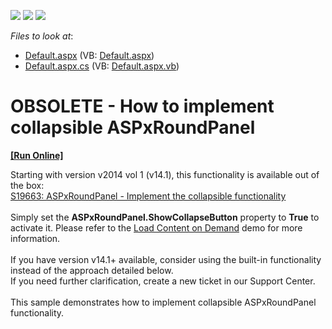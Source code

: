 <!-- default badges list -->
![](https://img.shields.io/endpoint?url=https://codecentral.devexpress.com/api/v1/VersionRange/134060222/13.1.4%2B)
[![](https://img.shields.io/badge/Open_in_DevExpress_Support_Center-FF7200?style=flat-square&logo=DevExpress&logoColor=white)](https://supportcenter.devexpress.com/ticket/details/E143)
[![](https://img.shields.io/badge/📖_How_to_use_DevExpress_Examples-e9f6fc?style=flat-square)](https://docs.devexpress.com/GeneralInformation/403183)
<!-- default badges end -->
<!-- default file list -->
*Files to look at*:

* [Default.aspx](./CS/WebSite/Default.aspx) (VB: [Default.aspx](./VB/WebSite/Default.aspx))
* [Default.aspx.cs](./CS/WebSite/Default.aspx.cs) (VB: [Default.aspx.vb](./VB/WebSite/Default.aspx.vb))
<!-- default file list end -->
# OBSOLETE - How to implement collapsible ASPxRoundPanel
<!-- run online -->
**[[Run Online]](https://codecentral.devexpress.com/e143)**
<!-- run online end -->


<p>Starting with version v2014 vol 1 (v14.1), this functionality is available out of the box:<br /><a href="https://www.devexpress.com/Support/Center/p/S19663">S19663: ASPxRoundPanel - Implement the collapsible functionality</a><br /><br />Simply set the <strong>ASPxRoundPanel.ShowCollapseButton</strong> property to <strong>True</strong> to activate it. Please refer to the <a href="http://demos.devexpress.com/ASPxMultiUseControlsDemos/RoundPanel/LoadOnDemand.aspx">Load Content on Demand</a> demo for more information.<br /><br />If you have version v14.1+ available, consider using the built-in functionality instead of the approach detailed below.<br />If you need further clarification, create a new ticket in our Support Center. <br /><br />This sample demonstrates how to implement collapsible ASPxRoundPanel functionality.</p>

<br/>


